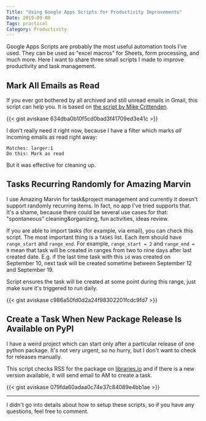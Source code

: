 ```yaml
---
Title: "Using Google Apps Scripts for Productivity Improvements"
Date: 2019-09-08
Tags: practical
Category: Productivity
---
```


Google Apps Scripts are probably the most useful automation tools I've used. They can be used as "excel macros" for Sheets, form processing, and much more. Here I want to share three small scripts I made to improve productivity and task management.


## Mark All Emails as Read

If you ever got bothered by all archived and still unread emails in Gmail, this script can help you. It is based on [the script by Mike Crittenden](https://critter.blog/2013/03/09/marking-gmail-read-with-apps-script/). 


{{< gist aviskase 634dba0b10f5cd0bad3f41709ed3e41c >}}

I don't really need it right now, because I have a filter which marks *all* incoming emails as read right away:

```
Matches: larger:1
Do this: Mark as read
```

But it was effective for cleaning up.


## Tasks Recurring Randomly for Amazing Marvin

I use Amazing Marvin for task&project management and currently it doesn't support randomly recurring items. In fact, no app I've tried supports that. It's a shame, because there could be several use cases for that: "spontaneous" cleaning&organizing, fun activities, ideas review.

If you are able to import tasks (for example, via email), you can check this script. The most important thing is a `TASKS` list. Each item should have `range_start` and `range_end`. For example, `range_start = 2` and `range_end = 9` mean that task will be created in ranges from two to nine days after last created date. E.g. if the last time task with this `id` was created on September 10, next task will be created sometime between September 12 and September 19. 

Script ensures the task will be created at some point during this range, just make sure it's triggered to run daily.

{{< gist aviskase c986a50fd0d2a24f98302201fcdc9fd7 >}}


## Create a Task When New Package Release Is Available on PyPI

I have a weird project which can start only after a particular release of one python package. It's not very urgent, so no hurry, but I don't want to check for releases manually. 

This script checks RSS for the package on [libraries.io](https://libraries.io/) and if there is a new version available, it will send email to AM to create a task.

{{< gist aviskase 079fda60adaa0c74e37c84089e4bb1ae >}}

---

I didn't go into details about how to setup these scripts, so if you have any questions, feel free to comment.

